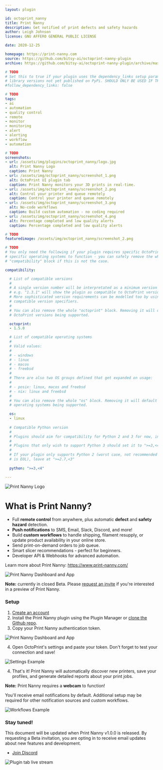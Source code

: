 ```yaml
---
layout: plugin

id: octoprint_nanny
title: Print Nanny
description: Get notified of print defects and safety hazards
author: Leigh Johnson
license: GNU AFFERO GENERAL PUBLIC LICENSE

date: 2020-12-25

homepage: https://print-nanny.com
source: https://github.com/bitsy-ai/octoprint-nanny-plugin
archive: https://github.com/bitsy-ai/octoprint-nanny-plugin/archive/master.zip

# TODO
# Set this to true if your plugin uses the dependency_links setup parameter to include
# library versions not yet published on PyPi. SHOULD ONLY BE USED IF THERE IS NO OTHER OPTION!
#follow_dependency_links: false

# TODO
tags:
- ai
- automation
- quality control
- remote
- monitor
- monitoring
- alert
- alerting
- workflow
- automation

# TODO
screenshots:
- url: /assets/img/plugins/octoprint_nanny/logo.jpg
  alt: Print Nanny Logo
  caption: Print Nanny
- url: /assets/img/octoprint_nanny/screenshot_1.png
  alt: OctoPrint UI plugin tab
  caption: Print Nanny monitors your 3D prints in real-time.
- url: /assets/img/octoprint_nanny/screenshot_2.png
  alt: Control your printer and queue remotely
  caption: Control your printer and queue remotely
- url: /assets/img/octoprint_nanny/screenshot_3.png
  alt: No-code workflows
  caption: Build custom automation - no coding required
- url: /assets/img/octoprint_nanny/screenshot_4.png
  alt: Percentage completed and low quality alerts
  caption: Percentage completed and low quality alerts

# TODO
featuredimage: /assets/img/octoprint_nanny/screenshot_2.png

# TODO
# You only need the following if your plugin requires specific OctoPrint versions or
# specific operating systems to function - you can safely remove the whole
# "compatibility" block if this is not the case.

compatibility:

  # List of compatible versions
  #
  # A single version number will be interpretated as a minimum version requirement,
  # e.g. "1.3.1" will show the plugin as compatible to OctoPrint versions 1.3.1 and up.
  # More sophisticated version requirements can be modelled too by using PEP440
  # compatible version specifiers.
  #
  # You can also remove the whole "octoprint" block. Removing it will default to all
  # OctoPrint versions being supported.

  octoprint:
  - 1.5.0

  # List of compatible operating systems
  #
  # Valid values:
  #
  # - windows
  # - linux
  # - macos
  # - freebsd
  #
  # There are also two OS groups defined that get expanded on usage:
  #
  # - posix: linux, macos and freebsd
  # - nix: linux and freebsd
  #
  # You can also remove the whole "os" block. Removing it will default to all
  # operating systems being supported.

  os:
  - linux
  
  # Compatible Python version
  #
  # Plugins should aim for compatibility for Python 2 and 3 for now, in which case the value should be ">=2.7,<4".
  #
  # Plugins that only wish to support Python 3 should set it to ">=3,<4". 
  #
  # If your plugin only supports Python 2 (worst case, not recommended for newly developed plugins since Python 2
  # is EOL), leave at ">=2.7,<3"
  
  python: ">=3,<4"

---
```


![Print Nanny Logo](/assets/img/plugins/octoprint_nanny/logo.jpg)


# What is Print Nanny?

* Full **remote control** from anywhere, plus automatic **defect** and **safety hazard** detection.
* **Push notifications** to SMS, Email, Slack, Discord, and more! 
* Build **custom workflows** to handle shipping, filament resupply, or update product availability in your online store.
* Send print-on-demand orders to job queue.
* Smart slicer recommendations - perfect for beginners.
* Developer API & Webhooks for advanced automation.

Learn more about Print Nanny: https://www.print-nanny.com/

![Print Nanny Dashboard and App](/assets/img/plugins/octoprint_nanny/screenshot_2.jpg)


**Note:** currently in closed Beta. Please [request an invite](https://www.print-nanny.com/request-invite/) if you're interested in a preview of Print Nanny.

### Setup

1. [Create an account](https://www.print-nanny.com/request-invite/)
2. Install the Print Nanny plugin using the Plugin Manager or [clone the Github repo](https://github.com/bitsy-ai/octoprint-nanny-plugin).
3. Copy your Print Nanny authentication token.

![Print Nanny Dashboard and App](/assets/img/plugins/octoprint_nanny/screenshot_4.jpg)

4. Open OctoPrint's settings and paste your token. Don't forget to test your connection and save!


![Settings Example](/assets/img/plugins/octoprint_nanny/screenshot_5.jpg)


4. That's it! Print Nanny will automatically discover new printers, save your profiles, and generate detailed reports about your print jobs.

**Note:** Print Nanny requires a **webcam** to function!

You'll receive email notifications by default. Additional setup may be required for other notification sources and custom workflows.

![Workflows Example](/assets/img/plugins/octoprint_nanny/screenshot_3.jpg)


### Stay tuned!

This document will be updated when Print Nanny v1.0.0 is released. By requesting a Beta invitation, you are opting in to receive email updates about new features and development.

* [Join Discord](https://discord.gg/YK7qnv5KjB)


![Plugin tab live stream](/assets/img/plugins/octoprint_nanny/screenshot_1.jpg)
